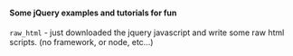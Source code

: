 #### Some jQuery examples and tutorials for fun

`raw_html` - just downloaded the jquery javascript and write some raw html scripts. (no framework, or node, etc...)

